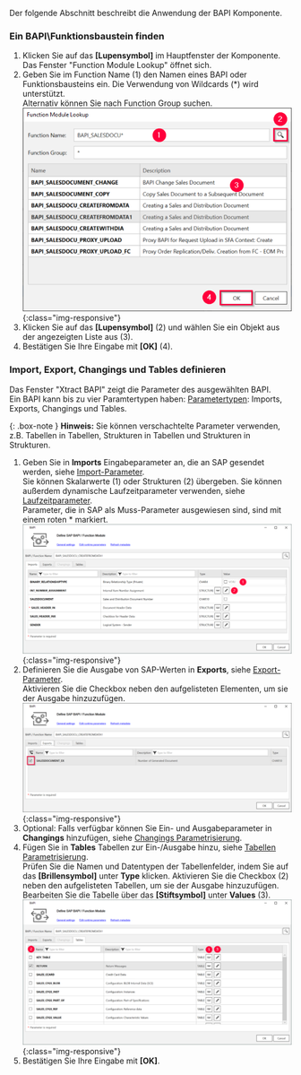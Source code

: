 Der folgende Abschnitt beschreibt die Anwendung der BAPI Komponente.

### Ein BAPI\Funktionsbaustein finden

1. Klicken Sie auf das **[Lupensymbol]** im Hauptfenster der Komponente. Das Fenster "Function Module Lookup" öffnet sich.
2. Geben Sie im Function Name (1) den Namen eines BAPI oder Funktionsbausteins ein. Die Verwendung von Wildcards (*) wird unterstützt. <br>
Alternativ können Sie nach Function Group suchen.
![Look-Up-Function-Module](/img/content/Look-Up-Function-Module.png){:class="img-responsive"}
3. Klicken Sie auf das **[Lupensymbol]** (2) und wählen Sie ein Objekt aus der angezeigten Liste aus (3). 
4. Bestätigen Sie Ihre Eingabe mit **[OK]** (4).

### Import, Export, Changings und Tables definieren

Das Fenster "Xtract BAPI" zeigt die Parameter des ausgewählten BAPI.<br>
Ein BAPI kann bis zu vier Paramtertypen haben: [Parametertypen](./parameter): Imports, Exports, Changings und Tables.

{: .box-note }
**Hinweis:** Sie können verschachtelte Parameter verwenden, z.B. Tabellen in Tabellen, Strukturen in Tabellen und Strukturen in Strukturen.<br>

1. Geben Sie in **Imports** Eingabeparameter an, die an SAP gesendet werden, siehe [Import-Parameter](./parameter#import-parameter). <br>
Sie können Skalarwerte (1) oder Strukturen (2) übergeben. Sie können außerdem dynamische Laufzeitparameter verwenden, siehe [Laufzeitparameter](./edit-runtime-parameters).<br>
Parameter, die in SAP als Muss-Parameter ausgewiesen sind, sind mit einem roten * markiert.
![Define-Bapi-Data-Source](/img/content/XU-BAPI-Parameters.png){:class="img-responsive"}
2. Definieren Sie die Ausgabe von SAP-Werten in **Exports**, siehe [Export-Parameter](./parameter#export-parameter).<br>
Aktivieren Sie die Checkbox neben den aufgelisteten Elementen, um sie der Ausgabe hinzuzufügen.<br>
![BAPI export parameters](/img/content/Bapi-Exports-Edit.png){:class="img-responsive"}
3. Optional: Falls verfügbar können Sie Ein- und Ausgabeparameter in **Changings** hinzufügen, siehe [Changings Parametrisierung](./parameter#changings-parameter).
4. Fügen Sie in **Tables** Tabellen zur Ein-/Ausgabe hinzu, siehe [Tabellen Parametrisierung](./parameter#tables-parameter).<br>
Prüfen Sie die Namen und Datentypen der Tabellenfelder, indem Sie auf das **[Brillensymbol]** unter **Type** klicken.
Aktivieren Sie die Checkbox (2) neben den aufgelisteten Tabellen, um sie der Ausgabe hinzuzufügen.
Bearbeiten Sie die Tabelle über das **[Stiftsymbol]** unter **Values** (3).
![BAPI table](/img/content/Bapi-Table-Type.png){:class="img-responsive"}
5. Bestätigen Sie Ihre Eingabe mit **[OK]**.

